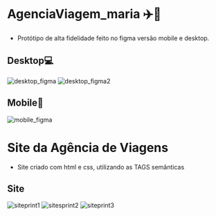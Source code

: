 # AgenciaViagem_maria ✈️🧳
* Protótipo de alta fidelidade feito no figma versão mobile e desktop.
## Desktop💻
![desktop_figma](https://github.com/user-attachments/assets/96c0aa17-efcf-42bb-af98-092e4ca5def9)
![desktop_figma2](https://github.com/user-attachments/assets/f08b5ad8-b6b4-409e-90bc-2c840a10d0e6)

## Mobile📱
![mobile_figma](https://github.com/user-attachments/assets/e1629792-5012-4d9a-af44-d42bbdf0d18c)

# Site da Agência de Viagens 
* Site criado com html e css, utilizando as TAGS semânticas
## Site
![siteprint1](https://github.com/user-attachments/assets/f9ff429e-85c7-4121-8bca-92b957c6c0b9)
![sitesprint2](https://github.com/user-attachments/assets/91b58e81-b20a-49b7-9c50-fe4b6357d376)
![siteprint3](https://github.com/user-attachments/assets/a61054c6-7116-4187-b77b-dab6a82bee23)

